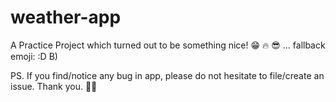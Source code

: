 # weather-app
A Practice Project which turned out to be something nice! 😁 🔥 😎 ... fallback emoji: :D B)


PS. If you find/notice any bug in app, please do not hesitate to file/create an issue. Thank you. 🙌🏼
